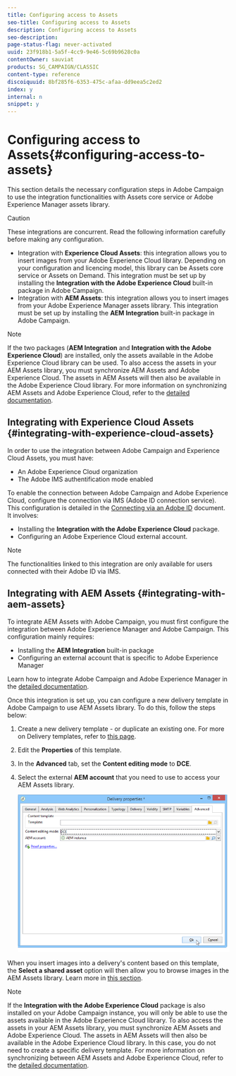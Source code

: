 ```yaml
---
title: Configuring access to Assets
seo-title: Configuring access to Assets
description: Configuring access to Assets
seo-description: 
page-status-flag: never-activated
uuid: 23f918b1-5a5f-4cc9-9e46-5c69b9628c0a
contentOwner: sauviat
products: SG_CAMPAIGN/CLASSIC
content-type: reference
discoiquuid: 8bf285f6-6353-475c-afaa-dd9eea5c2ed2
index: y
internal: n
snippet: y
---
```


# Configuring access to Assets{#configuring-access-to-assets}

This section details the necessary configuration steps in Adobe Campaign to use the integration functionalities with Assets core service or Adobe Experience Manager assets library.

>[!CAUTION]
>
>These integrations are concurrent. Read the following information carefully before making any configuration.

* Integration with **Experience Cloud Assets**: this integration allows you to insert images from your Adobe Experience Cloud library. Depending on your configuration and licencing model, this library can be Assets core service or Assets on Demand. This integration must be set up by installing the **Integration with the Adobe Experience Cloud** built-in package in Adobe Campaign.
* Integration with **AEM Assets**: this integration allows you to insert images from your Adobe Experience Manager assets library. This integration must be set up by installing the **AEM Integration** built-in package in Adobe Campaign.

>[!NOTE]
>
>If the two packages (**AEM Integration** and **Integration with the Adobe Experience Cloud**) are installed, only the assets available in the Adobe Experience Cloud library can be used. To also access the assets in your AEM Assets library, you must synchronize AEM Assets and Adobe Experience Cloud. The assets in AEM Assets will then also be available in the Adobe Experience Cloud library. For more information on synchronizing AEM Assets and Adobe Experience Cloud, refer to the [detailed documentation](https://docs.adobe.com/docs/en/aod/overview/collaborating/aem-assets-aod-sync.html).

## Integrating with Experience Cloud Assets {#integrating-with-experience-cloud-assets}

In order to use the integration between Adobe Campaign and Experience Cloud Assets, you must have:

* An Adobe Experience Cloud organization
* The Adobe IMS authentification mode enabled

To enable the connection between Adobe Campaign and Adobe Experience Cloud, configure the connection via IMS (Adobe ID connection service). This configuration is detailed in the [Connecting via an Adobe ID](../../integrations/using/about-adobe-id.md) document. It involves:

* Installing the **Integration with the Adobe Experience Cloud** package.
* Configuring an Adobe Experience Cloud external account.

>[!NOTE]
>
>The functionalities linked to this integration are only available for users connected with their Adobe ID via IMS.

## Integrating with AEM Assets {#integrating-with-aem-assets}

To integrate AEM Assets with Adobe Campaign, you must first configure the integration between Adobe Experience Manager and Adobe Campaign. This configuration mainly requires:

* Installing the **AEM Integration** built-in package
* Configuring an external account that is specific to Adobe Experience Manager

Learn how to integrate Adobe Campaign and Adobe Experience Manager in the [detailed documentation](../../integrations/using/about-adobe-experience-manager.md).

Once this integration is set up, you can configure a new delivery template in Adobe Campaign to use AEM Assets library. To do this, follow the steps below:

1. Create a new delivery template - or duplicate an existing one. For more on Delivery templates, refer to [this page](../../delivery/using/about-templates.md).
1. Edit the **Properties** of this template.
1. In the **Advanced** tab, set the **Content editing mode** to **DCE**. 
1. Select the external **AEM account** that you need to use to access your AEM Assets library.

   ![](assets/dam_aem_assets1.png)

When you insert images into a delivery's content based on this template, the **Select a shared asset** option will then allow you to browse images in the AEM Assets library. Learn more in [this section](../../integrations/using/inserting-a-shared-asset.md).

>[!NOTE]
>
>If the **Integration with the Adobe Experience Cloud** package is also installed on your Adobe Campaign instance, you will only be able to use the assets available in the Adobe Experience Cloud library. To also access the assets in your AEM Assets library, you must synchronize AEM Assets and Adobe Experience Cloud. The assets in AEM Assets will then also be available in the Adobe Experience Cloud library. In this case, you do not need to create a specific delivery template. For more information on synchronizing between AEM Assets and Adobe Experience Cloud, refer to the [detailed documentation](https://docs.adobe.com/docs/en/aod/overview/collaborating/aem-assets-aod-sync.html).

